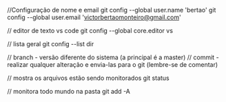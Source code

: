 //Configuração de nome e email
git config --global user.name 'bertao'
git config --global user.email 'victorbertaomonteiro@gmail.com'

// editor de texto vs code
git config --global core.editor vs 

// lista geral
git config --list 
dir

// branch - versão diferente do sistema (a principal é a master)
// commit - realizar qualquer alteração e envia-las para o git (lembre-se de comentar)

// mostra os arquivos estão sendo monitorados
git status

// monitora todo mundo na pasta
git add -A 